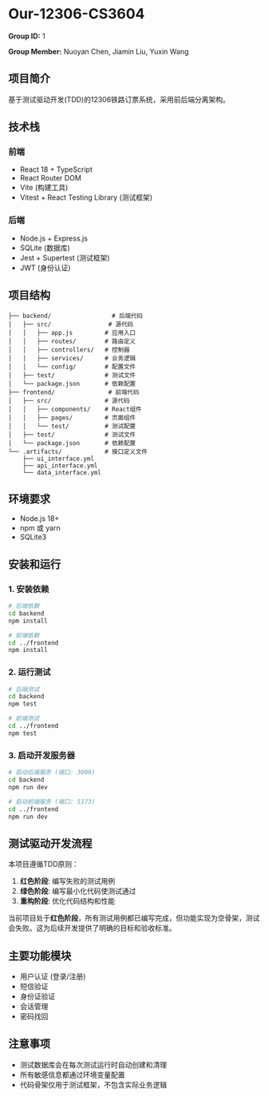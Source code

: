 # Our-12306-CS3604

**Group ID:** 1

**Group Member:** Nuoyan Chen, Jiamin Liu, Yuxin Wang

## 项目简介

基于测试驱动开发(TDD)的12306铁路订票系统，采用前后端分离架构。

## 技术栈

### 前端
- React 18 + TypeScript
- React Router DOM
- Vite (构建工具)
- Vitest + React Testing Library (测试框架)

### 后端
- Node.js + Express.js
- SQLite (数据库)
- Jest + Supertest (测试框架)
- JWT (身份认证)

## 项目结构

```
├── backend/                 # 后端代码
│   ├── src/                # 源代码
│   │   ├── app.js         # 应用入口
│   │   ├── routes/        # 路由定义
│   │   ├── controllers/   # 控制器
│   │   ├── services/      # 业务逻辑
│   │   └── config/        # 配置文件
│   ├── test/              # 测试文件
│   └── package.json       # 依赖配置
├── frontend/               # 前端代码
│   ├── src/               # 源代码
│   │   ├── components/    # React组件
│   │   ├── pages/         # 页面组件
│   │   └── test/          # 测试配置
│   ├── test/              # 测试文件
│   └── package.json       # 依赖配置
└── .artifacts/            # 接口定义文件
    ├── ui_interface.yml
    ├── api_interface.yml
    └── data_interface.yml
```

## 环境要求

- Node.js 18+ 
- npm 或 yarn
- SQLite3

## 安装和运行

### 1. 安装依赖

```bash
# 后端依赖
cd backend
npm install

# 前端依赖
cd ../frontend
npm install
```

### 2. 运行测试

```bash
# 后端测试
cd backend
npm test

# 前端测试
cd ../frontend
npm test
```

### 3. 启动开发服务器

```bash
# 启动后端服务 (端口: 3000)
cd backend
npm run dev

# 启动前端服务 (端口: 5173)
cd ../frontend
npm run dev
```

## 测试驱动开发流程

本项目遵循TDD原则：

1. **红色阶段**: 编写失败的测试用例
2. **绿色阶段**: 编写最小化代码使测试通过
3. **重构阶段**: 优化代码结构和性能

当前项目处于**红色阶段**，所有测试用例都已编写完成，但功能实现为空骨架，测试会失败。这为后续开发提供了明确的目标和验收标准。

## 主要功能模块

- 用户认证 (登录/注册)
- 短信验证
- 身份证验证
- 会话管理
- 密码找回

## 注意事项

- 测试数据库会在每次测试运行时自动创建和清理
- 所有敏感信息都通过环境变量配置
- 代码骨架仅用于测试框架，不包含实际业务逻辑
